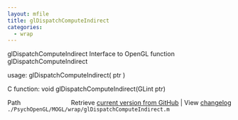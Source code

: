 ```yaml
---
layout: mfile
title: glDispatchComputeIndirect
categories:
  - wrap
---
```


glDispatchComputeIndirect  Interface to OpenGL function glDispatchComputeIndirect

usage:  glDispatchComputeIndirect\( ptr \)

C function:  void glDispatchComputeIndirect\(GLint ptr\)


<div class="code_header" style="text-align:right;">
  <span style="float:left;">Path&nbsp;&nbsp;</span> <span class="counter">Retrieve <a href=
  "https://raw.github.com/Psychtoolbox-3/Psychtoolbox-3/beta/./PsychOpenGL/MOGL/wrap/glDispatchComputeIndirect.m">current version from GitHub</a> | View <a href=
  "https://github.com/Psychtoolbox-3/Psychtoolbox-3/commits/beta/./PsychOpenGL/MOGL/wrap/glDispatchComputeIndirect.m">changelog</a></span>
</div>
<div class="code">
  <code>./PsychOpenGL/MOGL/wrap/glDispatchComputeIndirect.m</code>
</div>
